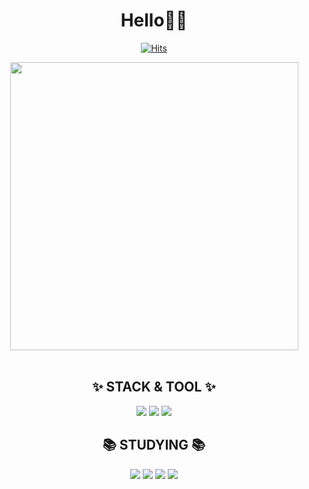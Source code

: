 <div align=center><h1>Hello🖐🏻</h1>

[![Hits](https://hits.seeyoufarm.com/api/count/incr/badge.svg?url=https%3A%2F%2Fgithub.com%2Fseokyung402&count_bg=%23FFBDE6&title_bg=%23FFA0DC&icon=smugmug.svg&icon_color=%23E7E7E7&title=hits&edge_flat=false)](https://www.github.com/seokyung402)
<br>

<img width="461" src="https://github.com/seokyung402/seokyung402/assets/105649543/ccd66460-430a-4117-aa64-5e799e350a28">
</div>

<div align=center>
<br>
<h2>✨ STACK & TOOL ✨</h2>
<img src="https://img.shields.io/badge/python-3670A0?style=for-the-badge&logo=python&logoColor=ffdd54"/>
<img src="https://img.shields.io/badge/github-181717?style=for-the-badge&logo=github&logoColor=white">
<img src="https://img.shields.io/badge/git-F05032?style=for-the-badge&logo=git&logoColor=white">
<br>

<h2>📚 STUDYING 📚</h2>
<img src="https://img.shields.io/badge/HTML5-E34F26?style=for-the-badge&logo=HTML5&logoColor=white">
<img src="https://img.shields.io/badge/CSS3-1572B6?style=for-the-badge&logo=CSS3&logoColor=white">
<img src="https://img.shields.io/badge/JavaScript-F7DF1E?style=for-the-badge&logo=JavaScript&logoColor=white">
<img src="https://img.shields.io/badge/swift-F54A2A?style=for-the-badge&logo=swift&logoColor=white">
</div>
